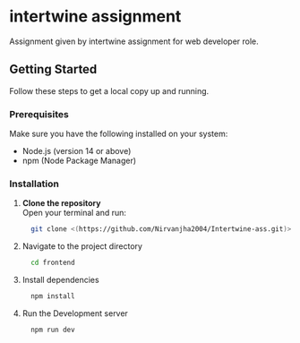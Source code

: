 # intertwine assignment

Assignment given by intertwine assignment for web developer role.

## Getting Started

Follow these steps to get a local copy up and running.

### Prerequisites

Make sure you have the following installed on your system:
- Node.js (version 14 or above)
- npm (Node Package Manager)

### Installation

1. **Clone the repository**  
   Open your terminal and run:
   ```bash
     git clone <(https://github.com/Nirvanjha2004/Intertwine-ass.git)>
3. Navigate to the project directory
   ```bash
     cd frontend

4. Install dependencies
   ```bash
     npm install

5. Run the Development server
   ```bash
     npm run dev




